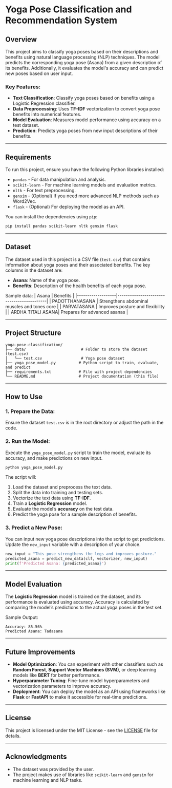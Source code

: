 # Yoga Pose Classification and Recommendation System

## Overview

This project aims to classify yoga poses based on their descriptions and benefits using natural language processing (NLP) techniques. The model predicts the corresponding yoga pose (Asana) from a given description of its benefits. Additionally, it evaluates the model's accuracy and can predict new poses based on user input.

### **Key Features:**
- **Text Classification**: Classify yoga poses based on benefits using a Logistic Regression classifier.
- **Data Preprocessing**: Uses **TF-IDF** vectorization to convert yoga pose benefits into numerical features.
- **Model Evaluation**: Measures model performance using accuracy on a test dataset.
- **Prediction**: Predicts yoga poses from new input descriptions of their benefits.

---

## Requirements

To run this project, ensure you have the following Python libraries installed:

- `pandas` - For data manipulation and analysis.
- `scikit-learn` - For machine learning models and evaluation metrics.
- `nltk` - For text preprocessing.
- `gensim` - (Optional) If you need more advanced NLP methods such as Word2Vec.
- `flask` - (Optional) For deploying the model as an API.

You can install the dependencies using `pip`:

```bash
pip install pandas scikit-learn nltk gensim flask
```

---

## Dataset

The dataset used in this project is a CSV file (`test.csv`) that contains information about yoga poses and their associated benefits. The key columns in the dataset are:

- **Asana**: Name of the yoga pose.
- **Benefits**: Description of the health benefits of each yoga pose.

Sample data:
| Asana             | Benefits                                  |
|-------------------|-------------------------------------------|
| PADOTTHANASANA    | Strengthens abdominal muscles and tones core |
| PARVATASANA       | Improves posture and flexibility           |
| ARDHA TITALI ASANA| Prepares for advanced asanas              |

---

## Project Structure

```
yoga-pose-classification/
├── data/                        # Folder to store the dataset (test.csv)
│   └── test.csv                 # Yoga pose dataset
├── yoga_pose_model.py          # Python script to train, evaluate, and predict
├── requirements.txt            # File with project dependencies
└── README.md                   # Project documentation (this file)
```

---

## How to Use

### 1. **Prepare the Data**:
Ensure the dataset `test.csv` is in the root directory or adjust the path in the code.

### 2. **Run the Model**:
Execute the `yoga_pose_model.py` script to train the model, evaluate its accuracy, and make predictions on new input.

```bash
python yoga_pose_model.py
```

The script will:
1. Load the dataset and preprocess the text data.
2. Split the data into training and testing sets.
3. Vectorize the text data using **TF-IDF**.
4. Train a **Logistic Regression** model.
5. Evaluate the model’s **accuracy** on the test data.
6. Predict the yoga pose for a sample description of benefits.

### 3. **Predict a New Pose**:
You can input new yoga pose descriptions into the script to get predictions. Update the `new_input` variable with a description of your choice.

```python
new_input = "This pose strengthens the legs and improves posture."
predicted_asana = predict_new_data(clf, vectorizer, new_input)
print(f'Predicted Asana: {predicted_asana}')
```

---

## Model Evaluation

The **Logistic Regression** model is trained on the dataset, and its performance is evaluated using accuracy. Accuracy is calculated by comparing the model’s predictions to the actual yoga poses in the test set.

Sample Output:
```
Accuracy: 85.56%
Predicted Asana: Tadasana
```

---

## Future Improvements

- **Model Optimization**: You can experiment with other classifiers such as **Random Forest**, **Support Vector Machines (SVM)**, or deep learning models like **BERT** for better performance.
- **Hyperparameter Tuning**: Fine-tune model hyperparameters and vectorization parameters to improve accuracy.
- **Deployment**: You can deploy the model as an API using frameworks like **Flask** or **FastAPI** to make it accessible for real-time predictions.

---

## License

This project is licensed under the MIT License - see the [LICENSE](LICENSE) file for details.

---

## Acknowledgments

- The dataset was provided by the user.
- The project makes use of libraries like `scikit-learn` and `gensim` for machine learning and NLP tasks.

